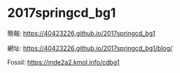 # 2017springcd_bg1

簡報: https://40423226.github.io/2017springcd_bg1

網址: https://40423226.github.io/2017springcd_bg1/blog/

Fossil: https://mde2a2.kmol.info/cdbg1
